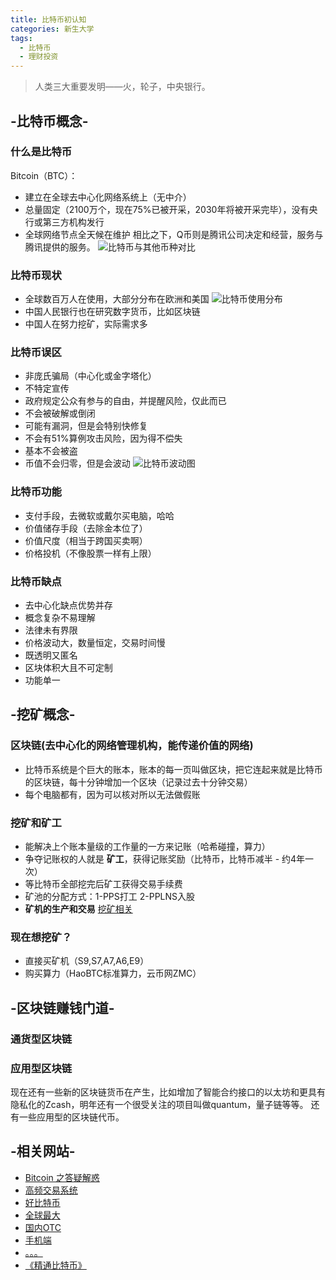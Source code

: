 ```yaml
---
title: 比特币初认知
categories: 新生大学
tags:
  - 比特币
  - 理财投资
---
```

<blockquote class="blockquote-center">人类三大重要发明——火，轮子，中央银行。</blockquote>

<!--more-->

## -比特币概念-

### 什么是比特币
Bitcoin（BTC）：
 - 建立在全球去中心化网络系统上（无中介）
 - 总量固定（2100万个，现在75%已被开采，2030年将被开采完毕），没有央行或第三方机构发行
 - 全球网络节点全天候在维护
相比之下，Q币则是腾讯公司决定和经营，服务与腾讯提供的服务。
![比特币与其他币种对比](http://ogudt6aal.bkt.clouddn.com/image/bitcoin1.jpeg "比特币与其他币种对比")

### 比特币现状
- 全球数百万人在使用，大部分分布在欧洲和美国
![比特币使用分布](http://ogudt6aal.bkt.clouddn.com/image/bitcoin2.jpeg "比特币使用分布")
- 中国人民银行也在研究数字货币，比如区块链
- 中国人在努力挖矿，实际需求多

### 比特币误区
- 非庞氏骗局（中心化或金字塔化）
- 不特定宣传
- 政府规定公众有参与的自由，并提醒风险，仅此而已
- 不会被破解或倒闭
- 可能有漏洞，但是会特别快修复
- 不会有51%算例攻击风险，因为得不偿失
- 基本不会被盗
- 币值不会归零，但是会波动
![比特币波动图](http://ogudt6aal.bkt.clouddn.com/image/bitcoin3.jpeg "比特币波动图")

### 比特币功能
- 支付手段，去微软或戴尔买电脑，哈哈
- 价值储存手段（去除金本位了）
- 价值尺度（相当于跨国买卖啊）
- 价格投机（不像股票一样有上限）

### 比特币缺点
- 去中心化缺点优势并存
- 概念复杂不易理解
- 法律未有界限
- 价格波动大，数量恒定，交易时间慢
- 既透明又匿名
- 区块体积大且不可定制
- 功能单一

## -挖矿概念-

### 区块链(去中心化的网络管理机构，能传递价值的网络)
- 比特币系统是个巨大的账本，账本的每一页叫做区块，把它连起来就是比特币的区块链，每十分钟增加一个区块（记录过去十分钟交易）
- 每个电脑都有，因为可以核对所以无法做假账

### 挖矿和矿工
- 能解决上个账本量级的工作量的一方来记账（哈希碰撞，算力）
- 争夺记账权的人就是 **矿工**，获得记账奖励（比特币，比特币减半 - 约4年一次）
- 等比特币全部挖完后矿工获得交易手续费
- 矿池的分配方式：1-PPS打工 2-PPLNS入股
- **矿机的生产和交易** [挖矿相关](http://miner.tools/tools "挖矿")  

### 现在想挖矿？
- 直接买矿机（S9,S7,A7,A6,E9）
- 购买算力（HaoBTC标准算力，云币网ZMC）

## -区块链赚钱门道-

### 通货型区块链

### 应用型区块链

现在还有一些新的区块链货币在产生，比如增加了智能合约接口的以太坊和更具有隐私化的Zcash，明年还有一个很受关注的项目叫做quantum，量子链等等。
还有一些应用型的区块链代币。

## -相关网站-
- [Bitcoin 之答疑解惑](https://knewone.com/things/bitcoin/reviews/515c27637373c2c23b00000d "李笑来Bitcoin 之答疑解惑")
- [高频交易系统](https://www.zhihu.com/question/19839828 "高频交易系统")
- [好比特币](https://haobtc.com/ "好比特币")
- [全球最大](https://localbitcoins.com/ "全球最大")
- [国内OTC](http://renrenbit.com/ "国内OTC")
- [手机端](http://bitkan.com/ "手机端")
- [。。。](http://bitpie.com/ "。。。")
- [《精通比特币》](http://zhibimo.com/read/wang-miao/mastering-bitcoin/index.html "《精通比特币》")
